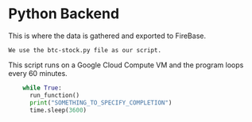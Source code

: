 # Python Backend
This is where the data is gathered and exported to FireBase.

    We use the btc-stock.py file as our script.

This script runs on a Google Cloud Compute VM and the program loops every 60 minutes.
        
```python
    while True:
      run_function()
      print("SOMETHING_TO_SPECIFY_COMPLETION")
      time.sleep(3600)
```
